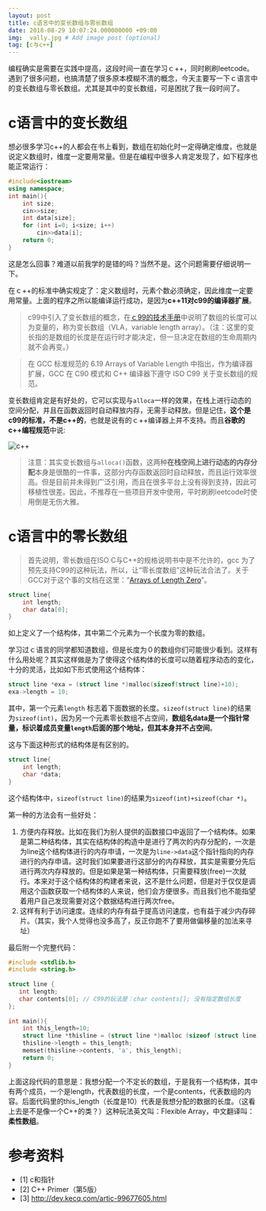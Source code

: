 ```yaml
---
layout: post
title: c语言中的变长数组与零长数组
date: 2018-08-29 10:07:24.000000000 +09:00
img:  vally.jpg # Add image post (optional)
tag: [c与c++]
---
```


编程确实是需要在实践中提高，这段时间一直在学习ｃ++，同时刷刷leetcode。遇到了很多问题，也搞清楚了很多原本模糊不清的概念，今天主要写一下ｃ语言中的变长数组与零长数组。尤其是其中的变长数组，可是困扰了我一段时间了。

# c语言中的变长数组
想必很多学习c++的人都会在书上看到，数组在初始化时一定得确定维度，也就是说定义数组时，维度一定要用常量。但是在编程中很多人肯定发现了，如下程序也能正常运行：
```cpp
#include<iostream>
using namespace;
int main(){
	int size;
	cin>>size;
	int data[size];
	for (int i=0; i<size; i++)
		cin>>data[i];
	return 0;
}
```
这是怎么回事？难道以前我学的是错的吗？当然不是。这个问题需要仔细说明一下。

在ｃ++的标准中确实规定了：定义数组时，元素个数必须确定，因此维度一定要用常量。上面的程序之所以能编译运行成功，是因为**c++11对c99的编译器扩展**。

> c99中引入了变长数组的概念，在[ｃ99的技术手册](https://gcc.gnu.org/onlinedocs/gcc/Variable-Length.html)中说明了数组的长度可以为变量的，称为变长数组（VLA，variable length array）。（注：这里的变长指的是数组的长度是在运行时才能决定，但一旦决定在数组的生命周期内就不会再变。）

> 在 GCC 标准规范的 6.19 Arrays of Variable Length 中指出，作为编译器扩展，GCC 在 C90 模式和 C++ 编译器下遵守 ISO C99 关于变长数组的规范。

变长数组肯定是有好处的，它可以实现与`alloca`一样的效果，在栈上进行动态的空间分配，并且在函数返回时自动释放内存，无需手动释放。但是记住，**这个是c99的标准，不是c++的**，也就是说有的ｃ++编译器上并不支持。而且**谷歌的c++编程规范**中说:

![c++]({{site.baseurl}}/assets/img/array_length/googlecpp.png)


> 注意：其实变长数组与`alloca()`函数，这两种**在栈空间上进行动态的内存分配**本身是很酷的一件事，这部分内存函数返回时自动释放，而且运行效率很高。但是目前并未得到广泛引用，而且在很多平台上没有得到支持，因此可移植性很差。因此，不推荐在一些项目开发中使用，平时刷刷leetcode时使用倒是无伤大雅。

# c语言中的零长数组
> 首先说明，零长数组在ISO C与C++的规格说明书中是不允许的，gcc 为了预先支持C99的这种玩法，所以，让“零长度数组”这种玩法合法了。关于GCC对于这个事的文档在这里：“[Arrays of Length Zero](https://gcc.gnu.org/onlinedocs/gcc/Zero-Length.html)”。

```c
struct line{
	int length;
	char data[0];
}
```
如上定义了一个结构体，其中第二个元素为一个长度为零的数组。

学习过ｃ语言的同学都知道数组，但是长度为０的数组你们可能很少看到。这样有什么用处呢？其实这样做是为了使得这个结构体的长度可以随着程序动态的变化，十分的灵活，比如如下形式使用这个结构体：
```c
struct line *exa = (struct line *)malloc(sizeof(struct line)+10);
exa->length = 10;
```
其中，第一个元素`length`	标志着下面数据的长度。`sizeof(struct line)`的结果为`sizeof(int)`，因为另一个元素零长数组不占空间，**数组名data是一个指针常量，标识着成员变量`length`后面的那个地址，但其本身并不占空间**。

这与下面这种形式的结构体是有区别的。
```c
struct line{
	int length;
	char *data;
}
```
这个结构体中，`sizeof(struct line)`的结果为`sizeof(int)+sizeof(char *)`。

第一种的方法会有一些好处：
1. 方便内存释放。比如在我们为别人提供的函数接口中返回了一个结构体。如果是第二种结构体，其实在结构体的构造中是进行了两次的内存分配的，一次是为line这个结构体进行的内存申请，一次是为`line->data`这个指针指向的内存进行的内存申请。这时我们如果要进行这部分的内存释放，其实是需要分先后进行两次内存释放的。但是如果是第一种结构体，只需要释放(free)一次就行。本来对于这个结构体的构建者来说，这不是什么问题，但是对于仅仅是调用这个函数获取一个结构体的人来说，他们会方便很多。而且我们也不能指望着用户自己发现需要对这个数据结构进行两次free。
2. 这样有利于访问速度。连续的内存有益于提高访问速度，也有益于减少内存碎片。（其实，我个人觉得也没多高了，反正你跑不了要用做偏移量的加法来寻址）

最后附一个完整代码：
```c
#include <stdlib.h>
#include <string.h>
 
struct line {
   int length;
   char contents[0]; // C99的玩法是：char contents[]; 没有指定数组长度
};
 
int main(){
    int this_length=10;
    struct line *thisline = (struct line *)malloc (sizeof (struct line) + this_length);
    thisline->length = this_length;
    memset(thisline->contents, 'a', this_length);
    return 0;
}
```
上面这段代码的意思是：我想分配一个不定长的数组，于是我有一个结构体，其中有两个成员，一个是length，代表数组的长度，一个是contents，代表数组的内容。后面代码里的this_length（长度是10）代表是我想分配的数据的长度。（这看上去是不是像一个C++的类？）这种玩法英文叫：Flexible Array，中文翻译叫：**柔性数组**。

# 参考资料
- [1] c和指针
- [2] C++ Primer（第5版）
- [3] http://dev.kecq.com/artic-99677605.html



